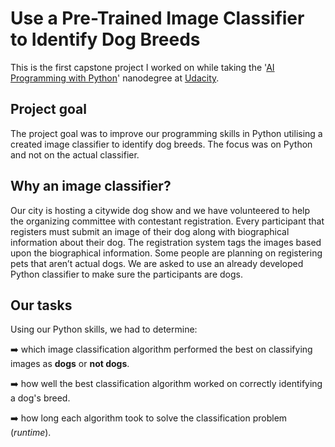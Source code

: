 # Use a Pre-Trained Image Classifier to Identify Dog Breeds
This is the first capstone project I worked on while taking the '[AI Programming with Python](https://www.udacity.com/course/ai-programming-python-nanodegree--nd089)' nanodegree at [Udacity](https://www.udacity.com/).

## Project goal
The project goal was to improve our programming skills in Python utilising a created image classifier to identify dog breeds. The focus was on Python and not on the actual classifier.

## Why an image classifier?
Our city is hosting a citywide dog show and we have volunteered to help the organizing committee with contestant registration. Every participant that registers must submit an image of their dog along with biographical information about their dog. The registration system tags the images based upon the biographical information. Some people are planning on registering pets that aren’t actual dogs. We are asked to use an already developed Python classifier to make sure the participants are dogs.

## Our tasks
Using our Python skills, we had to determine:

➡️ which image classification algorithm performed the best on classifying images as **dogs** or **not dogs**.

➡️ how well the best classification algorithm worked on correctly identifying a dog's breed.

➡️ how long each algorithm took to solve the classification problem (*runtime*).


